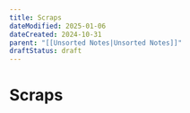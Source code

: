 ```yaml
---
title: Scraps
dateModified: 2025-01-06
dateCreated: 2024-10-31
parent: "[[Unsorted Notes|Unsorted Notes]]"
draftStatus: draft
---
```


# Scraps
